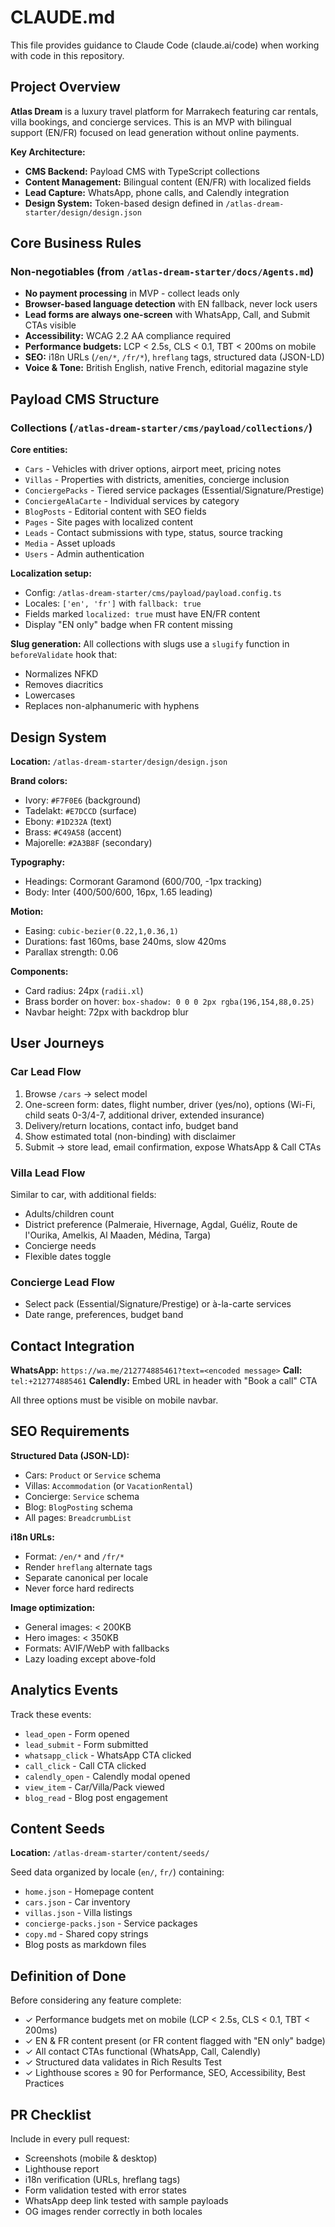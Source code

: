 # CLAUDE.md

This file provides guidance to Claude Code (claude.ai/code) when working with code in this repository.

## Project Overview

**Atlas Dream** is a luxury travel platform for Marrakech featuring car rentals, villa bookings, and concierge services. This is an MVP with bilingual support (EN/FR) focused on lead generation without online payments.

**Key Architecture:**
- **CMS Backend:** Payload CMS with TypeScript collections
- **Content Management:** Bilingual content (EN/FR) with localized fields
- **Lead Capture:** WhatsApp, phone calls, and Calendly integration
- **Design System:** Token-based design defined in `/atlas-dream-starter/design/design.json`

## Core Business Rules

### Non-negotiables (from `/atlas-dream-starter/docs/Agents.md`)
- **No payment processing** in MVP - collect leads only
- **Browser-based language detection** with EN fallback, never lock users
- **Lead forms are always one-screen** with WhatsApp, Call, and Submit CTAs visible
- **Accessibility:** WCAG 2.2 AA compliance required
- **Performance budgets:** LCP < 2.5s, CLS < 0.1, TBT < 200ms on mobile
- **SEO:** i18n URLs (`/en/*`, `/fr/*`), `hreflang` tags, structured data (JSON-LD)
- **Voice & Tone:** British English, native French, editorial magazine style

## Payload CMS Structure

### Collections (`/atlas-dream-starter/cms/payload/collections/`)

**Core entities:**
- `Cars` - Vehicles with driver options, airport meet, pricing notes
- `Villas` - Properties with districts, amenities, concierge inclusion
- `ConciergePacks` - Tiered service packages (Essential/Signature/Prestige)
- `ConciergeAlaCarte` - Individual services by category
- `BlogPosts` - Editorial content with SEO fields
- `Pages` - Site pages with localized content
- `Leads` - Contact submissions with type, status, source tracking
- `Media` - Asset uploads
- `Users` - Admin authentication

**Localization setup:**
- Config: `/atlas-dream-starter/cms/payload/payload.config.ts`
- Locales: `['en', 'fr']` with `fallback: true`
- Fields marked `localized: true` must have EN/FR content
- Display "EN only" badge when FR content missing

**Slug generation:**
All collections with slugs use a `slugify` function in `beforeValidate` hook that:
- Normalizes NFKD
- Removes diacritics
- Lowercases
- Replaces non-alphanumeric with hyphens

## Design System

**Location:** `/atlas-dream-starter/design/design.json`

**Brand colors:**
- Ivory: `#F7F0E6` (background)
- Tadelakt: `#E7DCCD` (surface)
- Ebony: `#1D232A` (text)
- Brass: `#C49A58` (accent)
- Majorelle: `#2A3B8F` (secondary)

**Typography:**
- Headings: Cormorant Garamond (600/700, -1px tracking)
- Body: Inter (400/500/600, 16px, 1.65 leading)

**Motion:**
- Easing: `cubic-bezier(0.22,1,0.36,1)`
- Durations: fast 160ms, base 240ms, slow 420ms
- Parallax strength: 0.06

**Components:**
- Card radius: 24px (`radii.xl`)
- Brass border on hover: `box-shadow: 0 0 0 2px rgba(196,154,88,0.25)`
- Navbar height: 72px with backdrop blur

## User Journeys

### Car Lead Flow
1. Browse `/cars` → select model
2. One-screen form: dates, flight number, driver (yes/no), options (Wi-Fi, child seats 0-3/4-7, additional driver, extended insurance)
3. Delivery/return locations, contact info, budget band
4. Show estimated total (non-binding) with disclaimer
5. Submit → store lead, email confirmation, expose WhatsApp & Call CTAs

### Villa Lead Flow
Similar to car, with additional fields:
- Adults/children count
- District preference (Palmeraie, Hivernage, Agdal, Guéliz, Route de l'Ourika, Amelkis, Al Maaden, Médina, Targa)
- Concierge needs
- Flexible dates toggle

### Concierge Lead Flow
- Select pack (Essential/Signature/Prestige) or à-la-carte services
- Date range, preferences, budget band

## Contact Integration

**WhatsApp:** `https://wa.me/212774885461?text=<encoded message>`
**Call:** `tel:+212774885461`
**Calendly:** Embed URL in header with "Book a call" CTA

All three options must be visible on mobile navbar.

## SEO Requirements

**Structured Data (JSON-LD):**
- Cars: `Product` or `Service` schema
- Villas: `Accommodation` (or `VacationRental`)
- Concierge: `Service` schema
- Blog: `BlogPosting` schema
- All pages: `BreadcrumbList`

**i18n URLs:**
- Format: `/en/*` and `/fr/*`
- Render `hreflang` alternate tags
- Separate canonical per locale
- Never force hard redirects

**Image optimization:**
- General images: < 200KB
- Hero images: < 350KB
- Formats: AVIF/WebP with fallbacks
- Lazy loading except above-fold

## Analytics Events

Track these events:
- `lead_open` - Form opened
- `lead_submit` - Form submitted
- `whatsapp_click` - WhatsApp CTA clicked
- `call_click` - Call CTA clicked
- `calendly_open` - Calendly modal opened
- `view_item` - Car/Villa/Pack viewed
- `blog_read` - Blog post engagement

## Content Seeds

**Location:** `/atlas-dream-starter/content/seeds/`

Seed data organized by locale (`en/`, `fr/`) containing:
- `home.json` - Homepage content
- `cars.json` - Car inventory
- `villas.json` - Villa listings
- `concierge-packs.json` - Service packages
- `copy.md` - Shared copy strings
- Blog posts as markdown files

## Definition of Done

Before considering any feature complete:
- ✓ Performance budgets met on mobile (LCP < 2.5s, CLS < 0.1, TBT < 200ms)
- ✓ EN & FR content present (or FR content flagged with "EN only" badge)
- ✓ All contact CTAs functional (WhatsApp, Call, Calendly)
- ✓ Structured data validates in Rich Results Test
- ✓ Lighthouse scores ≥ 90 for Performance, SEO, Accessibility, Best Practices

## PR Checklist

Include in every pull request:
- Screenshots (mobile & desktop)
- Lighthouse report
- i18n verification (URLs, hreflang tags)
- Form validation tested with error states
- WhatsApp deep link tested with sample payloads
- OG images render correctly in both locales
